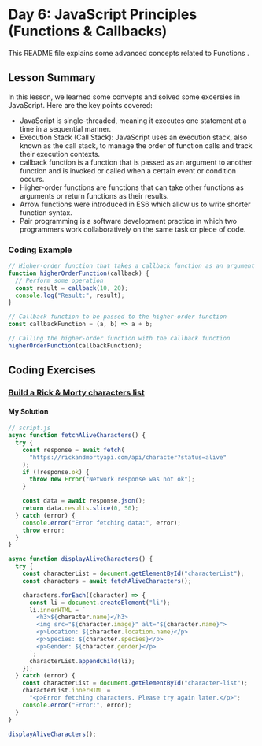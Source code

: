 
# Day 6: JavaScript Principles (Functions & Callbacks) 


This README file explains some advanced concepts related to Functions  .

## Lesson Summary

In this lesson, we learned some convepts and solved  some excersies in JavaScript. Here are the key points covered:

- JavaScript is single-threaded, meaning it executes one statement at a time in a sequential manner.
- Execution Stack (Call Stack): JavaScript uses an execution stack, also known as the call stack, to manage the order of function calls and track their execution contexts.
- callback function is a function that is passed as an argument to another function and is invoked or called when a certain event or condition occurs.
- Higher-order functions are functions that can take other functions as arguments or return functions as their results.
- Arrow functions were introduced in ES6 which allow us to write shorter function syntax.
- Pair programming is a software development practice in which two programmers work collaboratively on the same task or piece of code.
### Coding Example 
```javascript
// Higher-order function that takes a callback function as an argument
function higherOrderFunction(callback) {
  // Perform some operation
  const result = callback(10, 20);
  console.log("Result:", result);
}

// Callback function to be passed to the higher-order function
const callbackFunction = (a, b) => a + b;

// Calling the higher-order function with the callback function
higherOrderFunction(callbackFunction);

```

## Coding Exercises

### [Build a Rick & Morty characters list]()
#### My Solution


```javascript
// script.js
async function fetchAliveCharacters() {
  try {
    const response = await fetch(
      "https://rickandmortyapi.com/api/character?status=alive"
    );
    if (!response.ok) {
      throw new Error("Network response was not ok");
    }

    const data = await response.json();
    return data.results.slice(0, 50);
  } catch (error) {
    console.error("Error fetching data:", error);
    throw error;
  }
}

async function displayAliveCharacters() {
  try {
    const characterList = document.getElementById("characterList");
    const characters = await fetchAliveCharacters();

    characters.forEach((character) => {
      const li = document.createElement("li");
      li.innerHTML = `
        <h3>${character.name}</h3>
        <img src="${character.image}" alt="${character.name}">
        <p>Location: ${character.location.name}</p>
        <p>Species: ${character.species}</p>
        <p>Gender: ${character.gender}</p>
      `;
      characterList.appendChild(li);
    });
  } catch (error) {
    const characterList = document.getElementById("character-list");
    characterList.innerHTML =
      "<p>Error fetching characters. Please try again later.</p>";
    console.error("Error:", error);
  }
}

displayAliveCharacters();

```

